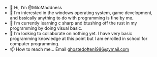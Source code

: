 - 👋 Hi, I’m @MiloMaddness
- 👀 I’m interested in the windows operating system, game development, and bssically anything to do with programming is fine by me.
- 🌱 I’m currently learning c sharp and btushing off the rust in my progrsmming by doing visual basic.
- 💞️ I’m looking to collaborate on nothing yet. I have very basic programming knowledge at this point but I am enrolled in school for computer programming. 
- 📫 How to reach me... Email ghostedoften1986@vmail.com

<!---
MiloMaddness/MiloMaddness is a ✨ special ✨ repository because its `README.md` (this file) appears on your GitHub profile.
You can click the Preview link to take a look at your changes.
--->
